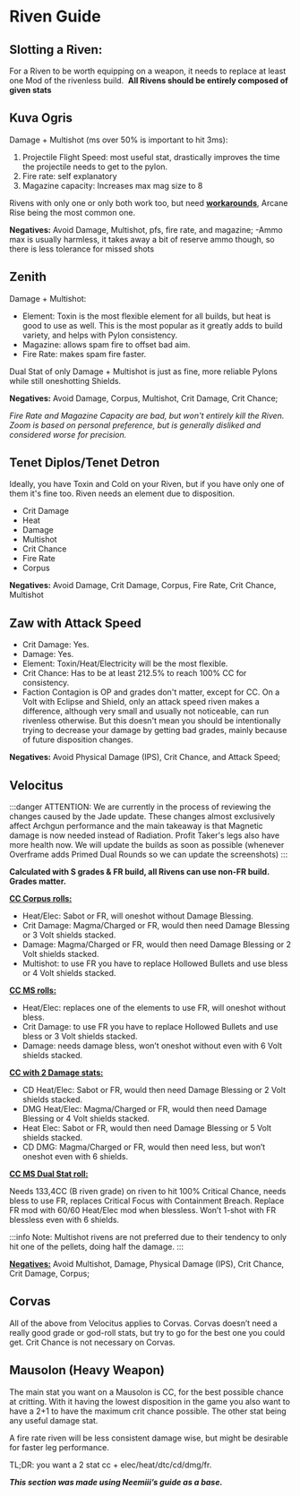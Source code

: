 # **Riven Guide**

## **Slotting a Riven:**

For a Riven to be worth equipping on a weapon, it needs to replace at least one Mod of the rivenless build. 
**All Rivens should be entirely composed of given stats**

## **Kuva Ogris**

Damage + Multishot (ms over 50% is important to hit 3ms):

1. Projectile Flight Speed: most useful stat, drastically improves the time the projectile needs to get to the pylon.
2. Fire rate: self explanatory
3. Magazine capacity: Increases max mag size to 8

Rivens with only one or only both work too, but need [__workarounds__](/advanced/speedrun-strats.html#builds), Arcane Rise being the most common one.

**Negatives:**
Avoid Damage, Multishot, pfs, fire rate, and magazine; -Ammo max is usually harmless, it takes away a bit of reserve ammo though, so there is less tolerance for missed shots

## **Zenith**

Damage + Multishot:

- Element: Toxin is the most flexible element for all builds, but heat is good to use as well. This is the most popular as it greatly adds to build variety, and helps with Pylon consistency.
- Magazine: allows spam fire to offset bad aim.
- Fire Rate: makes spam fire faster.

Dual Stat of only Damage + Multishot is just as fine, more reliable Pylons while still oneshotting Shields.

**Negatives:**
Avoid Damage, Corpus, Multishot, Crit Damage, Crit Chance;

*Fire Rate and Magazine Capacity are bad, but won't entirely kill the Riven. Zoom is based on personal preference, but is generally disliked and considered worse for precision.*

## **Tenet Diplos/Tenet Detron**

Ideally, you have Toxin and Cold on your Riven, but if you have only one of them it's fine too. Riven needs an element due to disposition.

- Crit Damage
- Heat
- Damage
- Multishot
- Crit Chance
- Fire Rate
- Corpus

**Negatives:**
Avoid Damage, Crit Damage, Corpus, Fire Rate, Crit Chance, Multishot

## **Zaw with Attack Speed**

- Crit Damage: Yes.
- Damage: Yes.
- Element: Toxin/Heat/Electricity will be the most flexible.
- Crit Chance: Has to be at least 212.5% to reach 100% CC for consistency.
- Faction Contagion is OP and grades don't matter, except for CC. On a Volt with Eclipse and Shield, only an attack speed riven makes a difference, although very small and usually not noticeable, can run rivenless otherwise. But this doesn't mean you should be intentionally trying to decrease your damage by getting bad grades, mainly because of future disposition changes.

**Negatives:**
Avoid Physical Damage (IPS), Crit Chance, and Attack Speed;

## **Velocitus**

:::danger ATTENTION:
We are currently in the process of reviewing the changes caused by the Jade update. These changes almost exclusively affect Archgun performance and the main takeaway is that Magnetic damage is now needed instead of Radiation. Profit Taker's legs also have more health now. We will update the builds as soon as possible (whenever Overframe adds Primed Dual Rounds so we can update the screenshots)
:::

**Calculated with S grades & FR build, all Rivens can use non-FR build. Grades matter.**

<u>**CC Corpus rolls:**</u>

- Heat/Elec: Sabot or FR, will oneshot without Damage Blessing.
- Crit Damage: Magma/Charged or FR, would then need Damage Blessing or 3 Volt shields stacked.
- Damage: Magma/Charged or FR, would then need Damage Blessing or 2 Volt shields stacked.
- Multishot: to use FR you have to replace Hollowed Bullets and use bless or 4 Volt shields stacked.

<u>**CC MS rolls:**</u>

- Heat/Elec: replaces one of the elements to use FR, will oneshot without bless.
- Crit Damage: to use FR you have to replace Hollowed Bullets and use bless or 3 Volt shields stacked. 
- Damage: needs damage bless, won’t oneshot without even with 6 Volt shields stacked.

<u>**CC with 2 Damage stats:**</u>

- CD Heat/Elec: Sabot or FR, would then need Damage Blessing or 2 Volt shields stacked.
- DMG Heat/Elec: Magma/Charged or FR, would then need Damage Blessing or 4 Volt shields stacked.
- Heat Elec: Sabot or FR, would then need Damage Blessing or 5 Volt shields stacked.
- CD DMG: Magma/Charged or FR, would then need less, but won’t oneshot even with 6 shields.

<u>**CC MS Dual Stat roll:**</u>

Needs 133,4CC (B riven grade) on riven to hit 100% Critical Chance, needs bless to use FR, replaces Critical Focus with Containment Breach. Replace FR mod with 60/60 Heat/Elec mod when blessless. Won’t 1-shot with FR blessless even with 6 shields.

:::info Note: 
Multishot rivens are not preferred due to their tendency to only hit one of the pellets, doing half the damage.
:::

<u>**Negatives:**</u>
Avoid Multishot, Damage, Physical Damage (IPS), Crit Chance, Crit Damage, Corpus;

## **Corvas**

All of the above from Velocitus applies to Corvas. Corvas doesn’t need a really good grade or god-roll stats, but try to go for the best one you could get. Crit Chance is not necessary on Corvas.

## **Mausolon (Heavy Weapon)**

The main stat you want on a Mausolon is CC, for the best possible chance at critting. With it having the lowest disposition in the game you also want to have a 2+1 to have the maximum crit chance possible. The other stat being any useful damage stat.

A fire rate riven will be less consistent damage wise, but might be desirable for faster leg performance.

TL;DR: you want a 2 stat cc + elec/heat/dtc/cd/dmg/fr.

***This section was made using Neemiii’s guide as a base.***